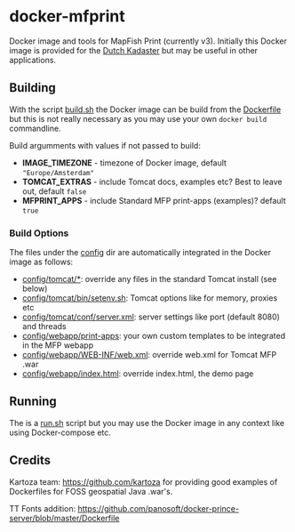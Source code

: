 # docker-mfprint

Docker image and tools for MapFish Print (currently v3).
Initially this Docker image is provided for the [Dutch Kadaster](http://www.kadaster.nl)
but may be useful in other applications.

## Building

With the script [build.sh](build.sh) the Docker image can be build
from the [Dockerfile](Dockerfile) but this is not really necessary as
you may use your own ``docker build`` commandline.

Build argumments with values if not passed to build:

- **IMAGE_TIMEZONE** - timezone of Docker image, default ``"Europe/Amsterdam"``
- **TOMCAT_EXTRAS** - include Tomcat docs, examples etc? Best to leave out, default ``false``
- **MFPRINT_APPS** - include Standard MFP print-apps (examples)? default ``true``

### Build Options

The files under the  [config](config) dir are automatically integrated in the Docker image as follows:

- [config/tomcat/*](config/tomcat): override any files in the standard Tomcat install (see below)
- [config/tomcat/bin/setenv.sh](config/tomcat/bin/setenv.sh): Tomcat options like for memory, proxies etc
- [config/tomcat/conf/server.xml](config/tomcat/bin/setenv.sh): server settings like port (default 8080) and threads
- [config/webapp/print-apps](config/webapp/print-apps): your own custom templates to be integrated in the MFP webapp
- [config/webapp/WEB-INF/web.xml](config/webapp/WEB-INF/web.xml): override web.xml for Tomcat MFP .war
- [config/webapp/index.html](config/webapp/index.html): override index.html, the demo page

## Running

The is a [run.sh](run.sh) script but you may use the Docker image in any context like
using Docker-compose etc.

## Credits

Kartoza team: https://github.com/kartoza for providing good examples of Dockerfiles for FOSS geospatial Java .war's.

TT Fonts addition: https://github.com/panosoft/docker-prince-server/blob/master/Dockerfile

